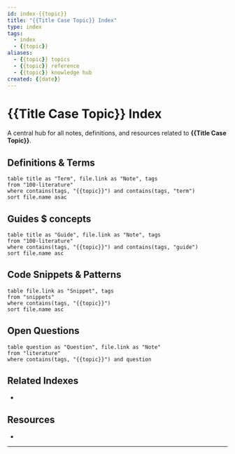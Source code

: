 ```yaml
---
id: index-{{topic}}
title: "{{Title Case Topic}} Index"
type: index
tags:
  - index
  - {{topic}}
aliases:
  - {{topic}} topics
  - {{topic}} reference
  - {{topic}} knowledge hub
created: {{date}}
---
```


# {{Title Case Topic}} Index

A central hub for all notes, definitions, and resources related to **{{Title Case Topic}}**.


## Definitions & Terms

```dataviewjs
table title as "Term", file.link as "Note", tags
from "100-literature"
where contains(tags, "{{topic}}") and contains(tags, "term")
sort file.name asac
```

## Guides $ concepts


```dataviewjs
table title as "Guide", file.link as "Note", tags
from "100-literature"
where contains(tags, "{{topic}}") and contains(tags, "guide")
sort file.name asc
```

## Code Snippets & Patterns

```dataviewjs
table file.link as "Snippet", tags
from "snippets"
where contains(tags, "{{topic}}")
sort file.name asc
```

## Open Questions

```dataviewjs
table question as "Question", file.link as "Note"
from "literature"
where contains(tags, "{{topic}}") and question
```

## Related Indexes

-

## Resources

-


---
